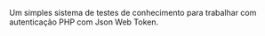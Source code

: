 Um simples sistema de testes de conhecimento para trabalhar com autenticação PHP com Json Web Token.
